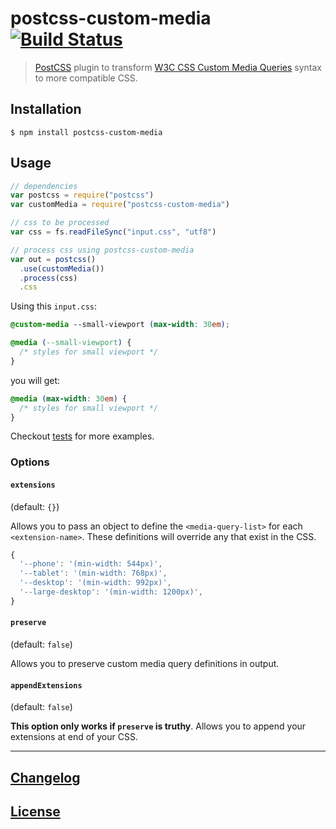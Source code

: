 # postcss-custom-media [![Build Status](https://travis-ci.org/postcss/postcss-custom-media.png)](https://travis-ci.org/postcss/postcss-custom-media)

> [PostCSS](https://github.com/postcss/postcss) plugin to transform [W3C CSS Custom Media Queries](https://www.w3.org/TR/2016/WD-mediaqueries-4-20160126/#custom-mq) syntax to more compatible CSS.

## Installation

```console
$ npm install postcss-custom-media
```

## Usage

```js
// dependencies
var postcss = require("postcss")
var customMedia = require("postcss-custom-media")

// css to be processed
var css = fs.readFileSync("input.css", "utf8")

// process css using postcss-custom-media
var out = postcss()
  .use(customMedia())
  .process(css)
  .css
```

Using this `input.css`:

```css
@custom-media --small-viewport (max-width: 30em);

@media (--small-viewport) {
  /* styles for small viewport */
}
```

you will get:

```css
@media (max-width: 30em) {
  /* styles for small viewport */
}
```

Checkout [tests](test) for more examples.

### Options

#### `extensions`

(default: `{}`)

Allows you to pass an object to define the `<media-query-list>` for each
`<extension-name>`. These definitions will override any that exist in the CSS.

```javascript
{
  '--phone': '(min-width: 544px)',
  '--tablet': '(min-width: 768px)',
  '--desktop': '(min-width: 992px)',
  '--large-desktop': '(min-width: 1200px)',
}
```

#### `preserve`

(default: `false`)

Allows you to preserve custom media query definitions in output.

#### `appendExtensions`

(default: `false`)

**This option only works if `preserve` is truthy**.
Allows you to append your extensions at end of your CSS.

---

## [Changelog](CHANGELOG.md)

## [License](LICENSE)
